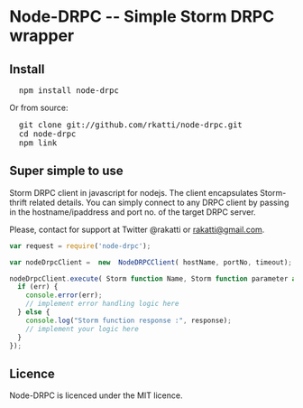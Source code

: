 # Node-DRPC  -- Simple Storm DRPC wrapper

## Install

<pre>
  npm install node-drpc
</pre>

Or from source:

<pre>
  git clone git://github.com/rkatti/node-drpc.git
  cd node-drpc
  npm link
</pre>

## Super simple to use


Storm DRPC client in javascript for nodejs. The client encapsulates Storm-thrift related details. You can simply connect to any DRPC client by passing in the hostname/ipaddress and port no. of the target DRPC server.

Please, contact for support at Twitter @rakatti or rakatti@gmail.com.

```javascript
var request = require('node-drpc');

var nodeDrpcClient =  new  NodeDRPCClient( hostName, portNo, timeout);

nodeDrpcClient.execute( Storm function Name, Storm function parameter as JSON string, function(err, response) {
  if (err) {
    console.error(err);
    // implement error handling logic here
  } else {
    console.log("Storm function response :", response);
    // implement your logic here
  }
});


```


## Licence

Node-DRPC is licenced under the MIT licence. 
